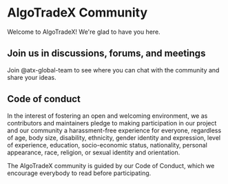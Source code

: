 # AlgoTradeX Community
Welcome to AlgoTradeX! We're glad to have you here.


## Join us in discussions, forums, and meetings

Join @atx-global-team to see where you can chat with the community and share your ideas.

## Code of conduct

In the interest of fostering an open and welcoming environment, we as contributors and maintainers pledge to making participation in our project and our community a harassment-free experience for everyone, regardless of age, body size, disability, ethnicity, gender identity and expression, level of experience, education, socio-economic status, nationality, personal appearance, race, religion, or sexual identity and orientation.

The AlgoTradeX community is guided by our Code of Conduct, which we encourage everybody to read before participating.
